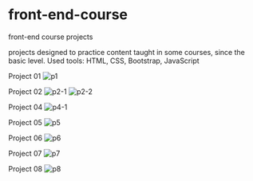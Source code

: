 # front-end-course
front-end course projects

projects designed to practice content taught in some courses, since the basic level. 
Used tools: HTML, CSS, Bootstrap, JavaScript


Project 01
![p1](https://user-images.githubusercontent.com/43252661/69765555-293c5900-1153-11ea-9667-26a4f51b4036.png)

Project 02
![p2-1](https://user-images.githubusercontent.com/43252661/69765576-3d805600-1153-11ea-8e0f-a656451ddd03.png)
![p2-2](https://user-images.githubusercontent.com/43252661/69765594-4a04ae80-1153-11ea-9f99-08fc2ecf288b.png)

Project 04
![p4-1](https://user-images.githubusercontent.com/43252661/69765906-87b60700-1154-11ea-9b1a-9bc75467a0cd.png)

Project 05
![p5](https://user-images.githubusercontent.com/43252661/69765907-8dabe800-1154-11ea-87e4-d2d2a1c07085.png)

Project 06
![p6](https://user-images.githubusercontent.com/43252661/69765911-93093280-1154-11ea-9bb5-1216ece6a729.png)

Project 07
![p7](https://user-images.githubusercontent.com/43252661/69765921-9a304080-1154-11ea-93b8-b07ab15769b1.png)

Project 08
![p8](https://user-images.githubusercontent.com/43252661/69765936-a1574e80-1154-11ea-8edc-f8272573f1cb.png)
